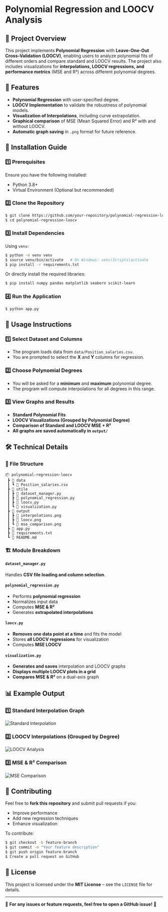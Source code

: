 # Polynomial Regression and LOOCV Analysis

## 📌 Project Overview
This project implements **Polynomial Regression** with **Leave-One-Out Cross-Validation (LOOCV)**, enabling users to analyze polynomial fits of different orders and compare standard and LOOCV results. The project also includes visualizations for **interpolations, LOOCV regressions, and performance metrics** (MSE and R²) across different polynomial degrees.

## 🚀 Features
- **Polynomial Regression** with user-specified degree.
- **LOOCV Implementation** to validate the robustness of polynomial models.
- **Visualization of Interpolations**, including curve extrapolation.
- **Graphical comparison** of MSE (Mean Squared Error) and R² with and without LOOCV.
- **Automatic graph saving** in `.png` format for future reference.

## 🔧 Installation Guide

### 1️⃣ Prerequisites
Ensure you have the following installed:
- Python 3.8+
- Virtual Environment (Optional but recommended)

### 2️⃣ Clone the Repository
```sh
$ git clone https://github.com/your-repository/polynomial-regression-loocv.git
$ cd polynomial-regression-loocv
```

### 3️⃣ Install Dependencies
Using `venv`:
```sh
$ python -m venv venv
$ source venv/bin/activate   # On Windows: venv\Scripts\activate
$ pip install -r requirements.txt
```
Or directly install the required libraries:
```sh
$ pip install numpy pandas matplotlib seaborn scikit-learn
```

### 4️⃣ Run the Application
```sh
$ python app.py
```

## 📝 Usage Instructions

### 1️⃣ Select Dataset and Columns
- The program loads data from `data/Position_salaries.csv`.
- You are prompted to select the **X** and **Y** columns for regression.

### 2️⃣ Choose Polynomial Degrees
- You will be asked for a **minimum** and **maximum** polynomial degree.
- The program will compute interpolations for all degrees in this range.

### 3️⃣ View Graphs and Results
- **Standard Polynomial Fits**
- **LOOCV Visualizations (Grouped by Polynomial Degree)**
- **Comparison of Standard and LOOCV MSE + R²**
- **All graphs are saved automatically in `output/`**

## 🛠 Technical Details

### 📂 File Structure
```
📦 polynomial-regression-loocv
 ┣ 📂 data
 ┃ ┗ 📜 Position_salaries.csv
 ┣ 📂 utile
 ┃ ┣ 📜 dataset_manager.py
 ┃ ┣ 📜 polynomial_regression.py
 ┃ ┣ 📜 loocv.py
 ┃ ┗ 📜 visualization.py
 ┣ 📂 output
 ┃ ┣ 📜 interpolations.png
 ┃ ┣ 📜 loocv.png
 ┃ ┗ 📜 mse_comparison.png
 ┣ 📜 app.py
 ┣ 📜 requirements.txt
 ┗ 📜 README.md
```

### 🏗 Module Breakdown

#### `dataset_manager.py`
Handles **CSV file loading and column selection**.

#### `polynomial_regression.py`
- Performs **polynomial regression**
- Normalizes input data
- Computes **MSE & R²**
- Generates **extrapolated interpolations**

#### `loocv.py`
- **Removes one data point at a time** and fits the model
- Stores **all LOOCV regressions** for visualization
- Computes **MSE LOOCV**

#### `visualization.py`
- **Generates and saves** interpolation and LOOCV graphs
- **Displays multiple LOOCV plots in a grid**
- **Compares MSE & R²** on a dual-axis graph

## 📊 Example Output

### 1️⃣ Standard Interpolation Graph
![Standard Interpolation](output/interpolations.png)

### 2️⃣ LOOCV Interpolations (Grouped by Degree)
![LOOCV Analysis](output/loocv.png)

### 3️⃣ MSE & R² Comparison
![MSE Comparison](output/mse_comparison.png)

## 👥 Contributing
Feel free to **fork this repository** and submit pull requests if you:
- Improve performance
- Add new regression techniques
- Enhance visualization

To contribute:
```sh
$ git checkout -b feature-branch
$ git commit -m "Your feature description"
$ git push origin feature-branch
$ Create a pull request on GitHub
```

## 📝 License
This project is licensed under the **MIT License** – see the `LICENSE` file for details.

---

📢 **For any issues or feature requests, feel free to open a GitHub issue!** 🚀